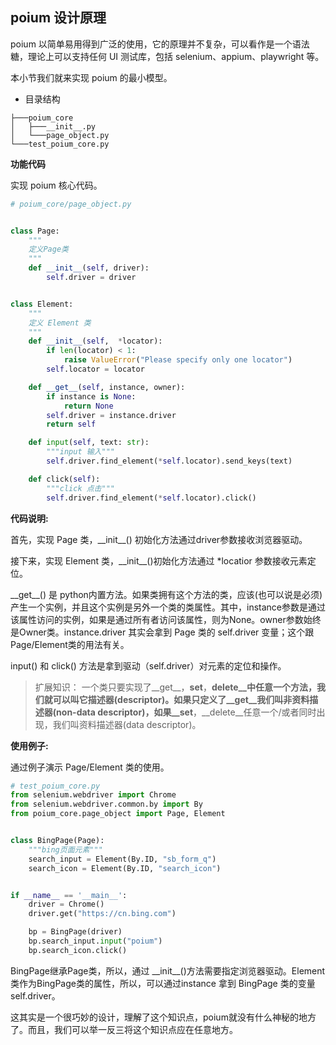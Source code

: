 ## poium 设计原理

poium 以简单易用得到广泛的使用，它的原理并不复杂，可以看作是一个语法糖，理论上可以支持任何 UI 测试库，包括 selenium、appium、playwright 等。

本小节我们就来实现 poium 的最小模型。


* 目录结构

```shell
├───poium_core
│   ├───__init__.py
│   └───page_object.py
└───test_poium_core.py
```

__功能代码__

实现 poium 核心代码。


```py
# poium_core/page_object.py


class Page:
    """
    定义Page类
    """
    def __init__(self, driver):
        self.driver = driver


class Element:
    """
    定义 Element 类
    """
    def __init__(self,  *locator):
        if len(locator) < 1:
            raise ValueError("Please specify only one locator")
        self.locator = locator

    def __get__(self, instance, owner):
        if instance is None:
            return None
        self.driver = instance.driver
        return self

    def input(self, text: str):
        """input 输入"""
        self.driver.find_element(*self.locator).send_keys(text)

    def click(self):
        """click 点击"""
        self.driver.find_element(*self.locator).click()

```

__代码说明:__

首先，实现 Page 类，__init\_\_() 初始化方法通过driver参数接收浏览器驱动。

接下来，实现 Element 类，__init\_\_()初始化方法通过 *locatior 参数接收元素定位。

__get\_\_() 是 python内置方法。如果类拥有这个方法的类，应该(也可以说是必须)产生一个实例，并且这个实例是另外一个类的类属性。其中，instance参数是通过该属性访问的实例，如果是通过所有者访问该属性，则为None。owner参数始终是Owner类。instance.driver 其实会拿到 Page 类的 self.driver 变量；这个跟 Page/Element类的用法有关。

input() 和 click() 方法是拿到驱动（self.driver）对元素的定位和操作。

> 扩展知识：
> 一个类只要实现了__get__，__set__，__delete__中任意一个方法，我们就可以叫它描述器(descriptor)。如果只定义了__get__我们叫非资料描述器(non-data descriptor)，如果__set__，__delete__任意一个/或者同时出现，我们叫资料描述器(data descriptor)。


__使用例子:__

通过例子演示 Page/Element 类的使用。

```py
# test_poium_core.py
from selenium.webdriver import Chrome
from selenium.webdriver.common.by import By
from poium_core.page_object import Page, Element


class BingPage(Page):
    """bing页面元素"""
    search_input = Element(By.ID, "sb_form_q")
    search_icon = Element(By.ID, "search_icon")


if __name__ == '__main__':
    driver = Chrome()
    driver.get("https://cn.bing.com")

    bp = BingPage(driver)
    bp.search_input.input("poium")
    bp.search_icon.click()

```

BingPage继承Page类，所以，通过 __init\_\_()方法需要指定浏览器驱动。Element类作为BingPage类的属性，所以，可以通过instance 拿到 BingPage 类的变量 self.driver。

这其实是一个很巧妙的设计，理解了这个知识点，poium就没有什么神秘的地方了。而且，我们可以举一反三将这个知识点应在任意地方。

